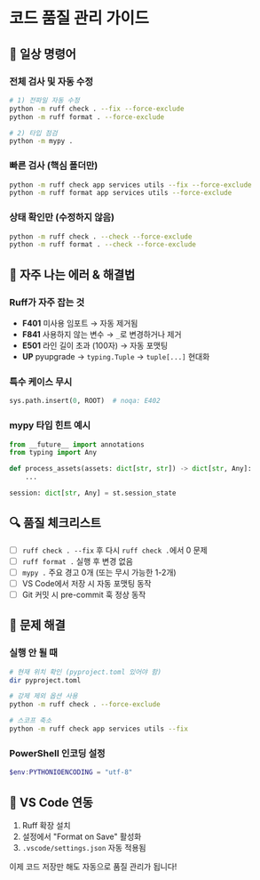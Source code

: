# 코드 품질 관리 가이드

## 🔧 일상 명령어

### 전체 검사 및 자동 수정
```bash
# 1) 전파일 자동 수정
python -m ruff check . --fix --force-exclude
python -m ruff format . --force-exclude

# 2) 타입 점검
python -m mypy .
```

### 빠른 검사 (핵심 폴더만)
```bash
python -m ruff check app services utils --fix --force-exclude
python -m ruff format app services utils --force-exclude
```

### 상태 확인만 (수정하지 않음)
```bash
python -m ruff check . --check --force-exclude
python -m ruff format . --check --force-exclude
```

## 🎯 자주 나는 에러 & 해결법

### Ruff가 자주 잡는 것
- **F401** 미사용 임포트 → 자동 제거됨
- **F841** 사용하지 않는 변수 → `_`로 변경하거나 제거
- **E501** 라인 길이 초과 (100자) → 자동 포맷팅
- **UP** pyupgrade → `typing.Tuple` → `tuple[...]` 현대화

### 특수 케이스 무시
```python
sys.path.insert(0, ROOT)  # noqa: E402
```

### mypy 타입 힌트 예시
```python
from __future__ import annotations
from typing import Any

def process_assets(assets: dict[str, str]) -> dict[str, Any]:
    ...

session: dict[str, Any] = st.session_state
```

## 🔍 품질 체크리스트

- [ ] `ruff check . --fix` 후 다시 `ruff check .`에서 0 문제
- [ ] `ruff format .` 실행 후 변경 없음  
- [ ] `mypy .` 주요 경고 0개 (또는 무시 가능한 1-2개)
- [ ] VS Code에서 저장 시 자동 포맷팅 동작
- [ ] Git 커밋 시 pre-commit 훅 정상 동작

## 🚨 문제 해결

### 실행 안 될 때
```bash
# 현재 위치 확인 (pyproject.toml 있어야 함)
dir pyproject.toml

# 강제 제외 옵션 사용
python -m ruff check . --force-exclude

# 스코프 축소
python -m ruff check app services utils --fix
```

### PowerShell 인코딩 설정
```powershell
$env:PYTHONIOENCODING = "utf-8"
```

## 🎨 VS Code 연동

1. Ruff 확장 설치
2. 설정에서 "Format on Save" 활성화  
3. `.vscode/settings.json` 자동 적용됨

이제 코드 저장만 해도 자동으로 품질 관리가 됩니다!
